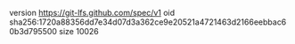 version https://git-lfs.github.com/spec/v1
oid sha256:1720a88356dd7e34d07d3a362ce9e20521a4721463d2166eebbac60b3d795500
size 10026
